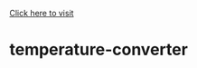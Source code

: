 [Click here to visit](https://sammywysor.github.io/temperature-converter/)

# temperature-converter
